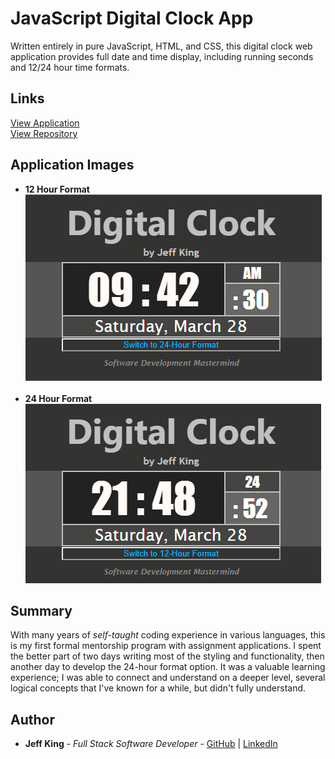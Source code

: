# JavaScript Digital Clock App
Written entirely in pure JavaScript, HTML, and CSS, this digital clock web application provides full date and time display, including running seconds and 12/24 hour time formats.

## Links
[View Application](https://jazfunk.github.io/jk-digital-clock-app/)  
[View Repository](https://github.com/jazfunk/jk-digital-clock-app.git)

## Application Images
* **12 Hour Format**<br>
![hourFormat_12](https://raw.githubusercontent.com/jazfunk/jk-digital-clock-app/master/images/clockApp_SS_12hr.PNG)<br><br>
* **24 Hour Format**<br>
![hourFrmat_24](https://raw.githubusercontent.com/jazfunk/jk-digital-clock-app/master/images/clockApp_SS_24hr.PNG)

## Summary
With many years of *self-taught* coding experience in various languages, this is my first formal mentorship program with assignment applications.  I spent the better part of two days writing most of the styling and functionality, then another day to develop the 24-hour format option.  It was a valuable learning experience;  I was able to connect and understand on a deeper level, several logical concepts that I've known for a while, but didn't fully understand.

## Author
* **Jeff King** - *Full Stack Software Developer* - [GitHub](https://github.com/jazfunk) | [LinkedIn](https://www.linkedin.com/in/jeffking222/)
